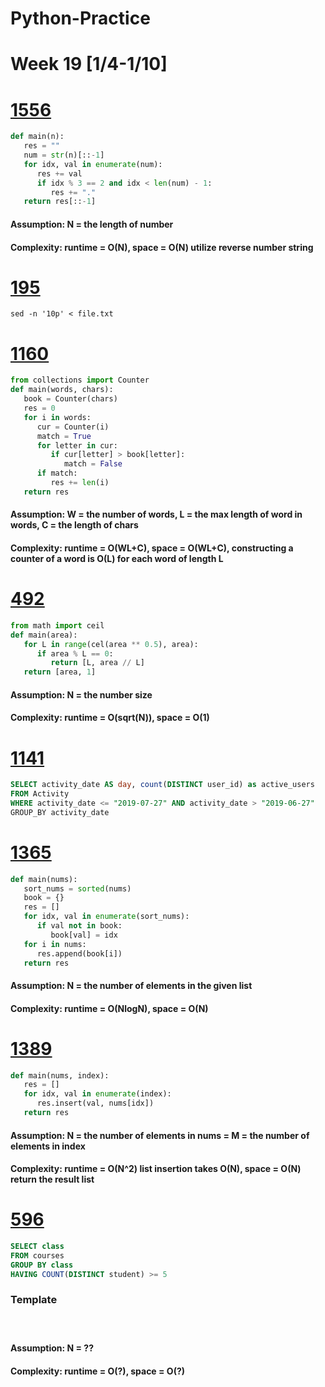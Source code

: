 # Python-Practice

# Week 19 [1/4-1/10]

# [1556](https://leetcode.com/problems/thousand-separator/)
```python
def main(n):
   res = ""
   num = str(n)[::-1]
   for idx, val in enumerate(num):
      res += val
      if idx % 3 == 2 and idx < len(num) - 1:
         res += "."
   return res[::-1]
```
#### Assumption: N = the length of number
#### Complexity: runtime = O(N), space = O(N) utilize reverse number string

# [195](https://leetcode.com/problems/tenth-line/)
```shell
sed -n '10p' < file.txt
```

# [1160](https://leetcode.com/problems/find-words-that-can-be-formed-by-characters/)
```python
from collections import Counter
def main(words, chars):
   book = Counter(chars)
   res = 0
   for i in words:
      cur = Counter(i)
      match = True
      for letter in cur:
         if cur[letter] > book[letter]:
            match = False
      if match:
         res += len(i)
   return res
```
#### Assumption: W = the number of words, L = the max length of word in words, C = the length of chars
#### Complexity: runtime = O(WL+C), space = O(WL+C), constructing a counter of a word is O(L) for each word of length L

# [492](https://leetcode.com/problems/construct-the-rectangle/)
```python
from math import ceil
def main(area):
   for L in range(cel(area ** 0.5), area):
      if area % L == 0:
         return [L, area // L]
   return [area, 1]
```
#### Assumption: N = the number size
#### Complexity: runtime = O(sqrt(N)), space = O(1)

# [1141](https://leetcode.com/problems/user-activity-for-the-past-30-days-i/)
```sql
SELECT activity_date AS day, count(DISTINCT user_id) as active_users
FROM Activity
WHERE activity_date <= "2019-07-27" AND activity_date > "2019-06-27"
GROUP_BY activity_date
```

# [1365](https://leetcode.com/problems/how-many-numbers-are-smaller-than-the-current-number/)
```python
def main(nums):
   sort_nums = sorted(nums)
   book = {}
   res = []
   for idx, val in enumerate(sort_nums):
      if val not in book:
         book[val] = idx
   for i in nums:
      res.append(book[i])
   return res
```
#### Assumption: N = the number of elements in the given list
#### Complexity: runtime = O(NlogN), space = O(N)

# [1389](https://leetcode.com/problems/create-target-array-in-the-given-order/)
```python
def main(nums, index):
   res = []
   for idx, val in enumerate(index):
      res.insert(val, nums[idx])
   return res
```
#### Assumption: N = the number of elements in nums = M = the number of elements in index
#### Complexity: runtime = O(N^2) list insertion takes O(N), space = O(N) return the result list

# [596](https://leetcode.com/problems/classes-more-than-5-students/)
```sql
SELECT class
FROM courses
GROUP BY class
HAVING COUNT(DISTINCT student) >= 5
```

### Template
# []()
```python
```
#### Assumption: N = ??
#### Complexity: runtime = O(?), space = O(?)